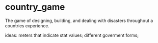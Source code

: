# country_game
The game of designing, building, and dealing with disasters throughout a countries experience.

ideas: meters that indicate stat values; different goverment forms; 

